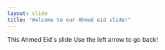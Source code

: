 ```yaml
---
layout: slide
title: "Welcome to our Ahmed eid slide!"
---
```


This Ahmed Eid's slide
Use the left arrow to go back!
